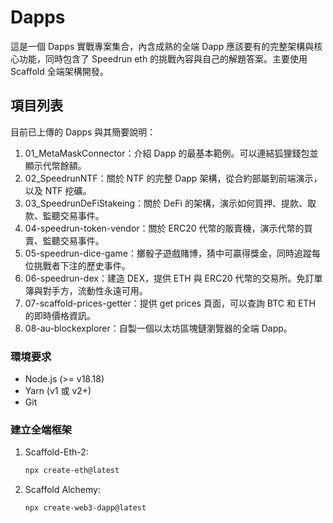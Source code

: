 # Dapps

這是一個 Dapps 實戰專案集合，內含成熟的全端 Dapp 應該要有的完整架構與核心功能，同時包含了 Speedrun eth 的挑戰內容與自己的解題答案。主要使用 Scaffold 全端架構開發。

## 項目列表

目前已上傳的 Dapps 與其簡要說明：

1. 01_MetaMaskConnector：介紹 Dapp 的最基本範例。可以連結狐狸錢包並顯示代幣餘額。
2. 02_SpeedrunNTF：關於 NTF 的完整 Dapp 架構，從合約部屬到前端演示，以及 NTF 挖礦。 
3. 03_SpeedrunDeFiStakeing：關於 DeFi 的架構，演示如何質押、提款、取款、監聽交易事件。
4. 04-speedrun-token-vendor：關於 ERC20 代幣的販賣機，演示代幣的買賣、監聽交易事件。
5. 05-speedrun-dice-game：擲骰子遊戲賭博，猜中可贏得獎金，同時追蹤每位挑戰者下注的歷史事件。
6. 06-speedrun-dex：建造 DEX，提供 ETH 與 ERC20 代幣的交易所。免訂單簿與對手方，流動性永遠可用。
7. 07-scaffold-prices-getter：提供 get prices 頁面，可以查詢 BTC 和 ETH 的即時價格資訊。
8. 08-au-blockexplorer：自製一個以太坊區塊鏈瀏覽器的全端 Dapp。

### 環境要求
- Node.js (>= v18.18)
- Yarn (v1 或 v2+)
- Git

### 建立全端框架
1. Scaffold-Eth-2:
   ```bash
   npx create-eth@latest
   ```
2. Scaffold Alchemy:
   ```bash
   npx create-web3-dapp@latest
   ```